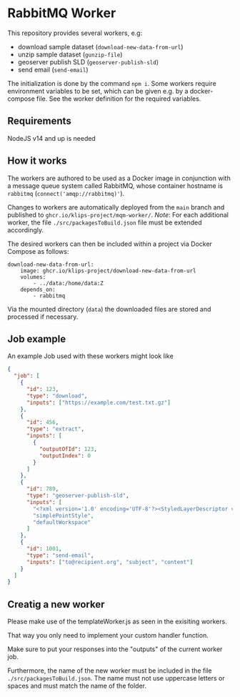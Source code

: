 # RabbitMQ Worker

This repository provides several workers, e.g:

- download sample dataset (`download-new-data-from-url`)
- unzip sample dataset (`gunzip-file`)
- geoserver publish SLD (`geoserver-publish-sld`)
- send email (`send-email`)

The initialization is done by the command `npm i`.
Some workers require environment variables to be set, which can be given e.g. by a docker-compose file.
See the worker definition for the required variables.

## Requirements

NodeJS v14 and up is needed

## How it works

The workers are authored to be used as a Docker image in conjunction with a message queue system called RabbitMQ, whose container hostname is `rabbitmq` (`connect('amqp://rabbitmq)'`).

Changes to workers are automatically deployed from the `main` branch and published to `ghcr.io/klips-project/mqm-worker/`.
_Note_: For each additional worker, the file `./src/packagesToBuild.json` file must be extended accordingly.

The desired workers can then be included within a project via Docker Compose as follows:

```text
download-new-data-from-url:
    image: ghcr.io/klips-project/download-new-data-from-url
    volumes:
        - ../data:/home/data:Z
    depends_on:
        - rabbitmq
```

Via the mounted directory (`data`) the downloaded files are stored and processed if necessary.

## Job example

An example Job used with these workers might look like

```json
{
  "job": [
    {
      "id": 123,
      "type": "download",
      "inputs": ["https://example.com/test.txt.gz"]
    },
    {
      "id": 456,
      "type": "extract",
      "inputs": [
        {
          "outputOfId": 123,
          "outputIndex": 0
        }
      ]
    },
    {
      "id": 789,
      "type": "geoserver-publish-sld",
      "inputs": [
        "<?xml version='1.0' encoding='UTF-8'?><StyledLayerDescriptor version='1.0.0'  xsi:schemaLocation='http://www.opengis.net/sld StyledLayerDescriptor.xsd'  xmlns='http://www.opengis.net/sld'  xmlns:ogc='http://www.opengis.net/ogc'  xmlns:xlink='http://www.w3.org/1999/xlink'  xmlns:xsi='http://www.w3.org/2001/XMLSchema-instance'> <NamedLayer> <Name>default_line</Name> <UserStyle> <Title>Default Line</Title> <Abstract>A sample style that draws a line</Abstract> <FeatureTypeStyle> <Rule> <Name>rule1</Name> <Title>Blue Line</Title> <Abstract>A solid blue line with a 1 pixel width</Abstract> <LineSymbolizer> <Stroke> <CssParameter name='stroke'>#0000FF</CssParameter> </Stroke> </LineSymbolizer> </Rule> </FeatureTypeStyle> </UserStyle> </NamedLayer></StyledLayerDescriptor>",
        "simplePointStyle",
        "defaultWorkspace"
      ]
    },
    {
      "id": 1001,
      "type": "send-email",
      "inputs": ["to@recipient.org", "subject", "content"]
    }
  ]
}
```

## Creatig a new worker

Please make use of the templateWorker.js as seen in the exisiting workers.

That way you only need to implement your custom handler function.

Make sure to put your responses into the "outputs" of the current worker job.

Furthermore, the name of the new worker must be included in the file `./src/packagesToBuild.json`. The name must not use uppercase letters or spaces and must match the name of the folder.
